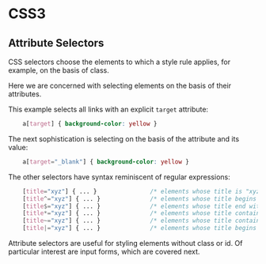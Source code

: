 <!DOCTYPE html>
<html>

<link rel="stylesheet" href="../styles/style-sheet.css" />

<body>

# CSS3

## Attribute Selectors

CSS selectors choose the elements to which a style rule applies, for example, on the basis of class.

Here we are concerned with selecting elements on the basis of their attributes.

This example selects all links with an explicit ``target`` attribute:

```css
    a[target] { background-color: yellow }
```

The next sophistication is selecting on the basis of the  attribute and its value:

```css
    a[target="_blank"] { background-color: yellow }
```

The other selectors have syntax reminiscent of regular expressions:

```css
    [title="xyz"] { ... }               /* elements whose title is "xyz" */
    [title^="xyz"] { ... }              /* elements whose title begins with "xyz" */
    [title$="xyz"] { ... }              /* elements whose title end with "xyz" */
    [title*="xyz"] { ... }              /* elements whose title contains "xyz" */
    [title~="xyz"] { ... }              /* elements whose title contains the word "xyz" */
    [title|="xyz"] { ... }              /* elements whose title begins with the word "xyz" (or "xyz-") */
```

Attribute selectors are useful for styling elements without class or id.
Of particular interest are input forms, which are covered next.

</body>
</html>
